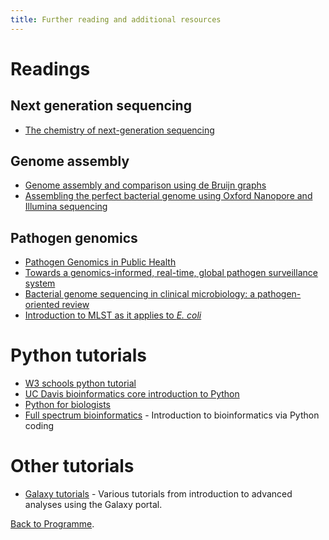 ```yaml
---
title: Further reading and additional resources
---
```


# Readings 

## Next generation sequencing
* [The chemistry of next-generation sequencing](https://www.nature.com/articles/s41587-023-01986-3)

## Genome assembly
* [Genome assembly and comparison using de Bruijn graphs](https://www.ebi.ac.uk/sites/ebi.ac.uk/files/shared/documents/phdtheses/daniel_zerbino.pdf)
* [Assembling the perfect bacterial genome using Oxford Nanopore and Illumina sequencing](https://www.ncbi.nlm.nih.gov/pmc/articles/PMC9980784/)

## Pathogen genomics
* [Pathogen Genomics in Public Health](https://www.nejm.org/doi/full/10.1056/nejmsr1813907)
* [Towards a genomics-informed, real-time, global pathogen surveillance system](https://www.nature.com/articles/nrg.2017.88)
* [Bacterial genome sequencing in clinical microbiology: a pathogen-oriented review](https://link.springer.com/article/10.1007/s10096-017-3024-6)
* [Introduction to MLST as it applies to _E. coli_](/seq-analysis/ecoli-intro)

# Python tutorials
* [W3 schools python tutorial](https://www.w3schools.com/python/default.asp)
* [UC Davis bioinformatics core introduction to Python](https://ucdavis-bioinformatics-training.github.io/2022-Feb-Introduction-To-Python-For-Bioinformatics/python/python1)
* [Python for biologists](https://www.pythonforbiologists.org/)
* [Full spectrum bioinformatics](https://github.com/zaneveld/full_spectrum_bioinformatics) - Introduction to bioinformatics via Python coding

# Other tutorials 
* [Galaxy tutorials](https://training.galaxyproject.org/) - Various tutorials from introduction to advanced analyses using the Galaxy portal.



[Back to Programme]({{site.baseurl}}/modules/sequence-analysis/programme/).